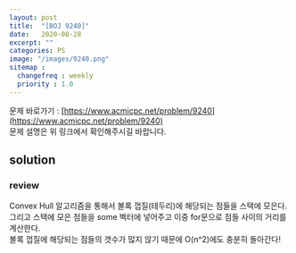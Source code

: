 ```yaml
---
layout: post
title:  "[BOJ 9240]"
date:   2020-08-28
excerpt: ""
categories: PS
image: "/images/9240.png"
sitemap :
  changefreq : weekly
  priority : 1.0
---
```


문제 바로가기 : [https://www.acmicpc.net/problem/9240](https://www.acmicpc.net/problem/9240)<br>
문제 설명은 위 링크에서 확인해주시길 바랍니다.
<br>
## solution
<script src="https://gist.github.com/yooniversal/9d2c4f0cf35869af17cc9d557dc7eede.js"></script>

### review
Convex Hull 알고리즘을 통해서 볼록 껍질(테두리)에 해당되는 점들을 스택에 모은다.<br>
그리고 스택에 모은 점들을 some 벡터에 넣어주고 이중 for문으로 점들 사이의 거리를 계산한다.<br>
볼록 껍질에 해당되는 점들의 갯수가 많지 않기 때문에 O(n^2)에도 충분히 돌아간다!

<script src="https://utteranc.es/client.js"
        repo="yooniversal/blog-comments"
        issue-term="pathname"
        theme="github-light"
        crossorigin="anonymous"
        async>
</script>
